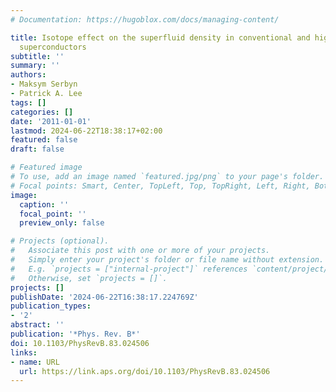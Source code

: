 ```yaml
---
# Documentation: https://hugoblox.com/docs/managing-content/

title: Isotope effect on the superfluid density in conventional and high-temperature
  superconductors
subtitle: ''
summary: ''
authors:
- Maksym Serbyn
- Patrick A. Lee
tags: []
categories: []
date: '2011-01-01'
lastmod: 2024-06-22T18:38:17+02:00
featured: false
draft: false

# Featured image
# To use, add an image named `featured.jpg/png` to your page's folder.
# Focal points: Smart, Center, TopLeft, Top, TopRight, Left, Right, BottomLeft, Bottom, BottomRight.
image:
  caption: ''
  focal_point: ''
  preview_only: false

# Projects (optional).
#   Associate this post with one or more of your projects.
#   Simply enter your project's folder or file name without extension.
#   E.g. `projects = ["internal-project"]` references `content/project/deep-learning/index.md`.
#   Otherwise, set `projects = []`.
projects: []
publishDate: '2024-06-22T16:38:17.224769Z'
publication_types:
- '2'
abstract: ''
publication: '*Phys. Rev. B*'
doi: 10.1103/PhysRevB.83.024506
links:
- name: URL
  url: https://link.aps.org/doi/10.1103/PhysRevB.83.024506
---
```

